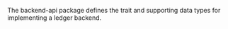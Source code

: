
The backend-api package defines the trait and supporting data types for
implementing a ledger backend.

